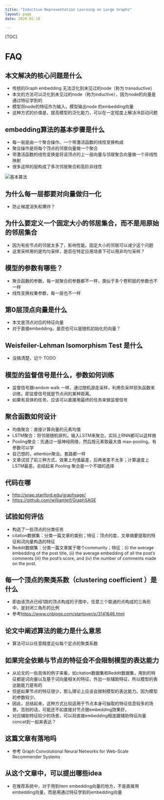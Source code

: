 ```yaml
---
title: "Inductive Representation Learning on Large Graphs"
layout: page
date: 2020-02-10

---
```


[TOC]

# FAQ

## 本文解决的核心问题是什么
- 传统的Graph embedding 无法泛化到未见过的node（称为 transductive）
- 本文的方法可以泛化到未见过的node（称为inductive），因为node的向量是通过特征学到的
- 模型将node的特征作为输入，模型输出node 的embedding向量
- 这种方式的价值是，提高模型的泛化能力，可以在一定程度上解决冷启动问题


## embedding算法的基本步骤是什么
- 每一层是由一个聚合操作、一个带激活函数的线性变换构成
- 聚合操作是将每个顶点的邻居向量做一个聚合
- 带激活函数的线性变换是将该顶点的上一层向量与邻居聚合向量做一个非线性映射
- 很多这样的层构成了多次邻居聚合和高阶非线性

![基本算法](/wiki/static/images/graphsage-01.png)

## 为什么每一层都要对向量做归一化
- 防止梯度消失和爆炸？

## 为什么要定义一个固定大小的邻居集合，而不是用原始的邻居集合
- 因为有些节点的邻居太多了，影响性能。固定大小的邻居可以减少这个问题
- 这里采样用的是均匀采样，是否在特定应用场景下可以用非均匀采样？

## 模型的参数有哪些？
- 聚合函数的参数，每一层聚合的参数都不一样，类似于多个卷积层的参数也不一样
- 线性变换权重参数，每一层也不一样

## 第0层顶点向量是什么
- 本文是顶点对应的特征向量
- 对于直接embedding，是否也可以是随机初始化的向量？

## Weisfeiler-Lehman Isomorphism Test 是什么
- 没搞清楚，记个 TODO

## 模型的监督信号是什么，参数如何训练
- 监督信号跟random walk 一样，通过随机游走采样，利用负采样损失函数来训练。即监督信号就是节点间的某种距离。
- 如果有具体的任务，应该可以直接用最终的任务来做监督信号

## 聚合函数如何设计
- 均值聚合：直接计算向量的元素均值
- LSTM聚合：将邻居随机排列，输入LSTM来聚合。实际上RNN都可以这样做
- Pooling聚合：先通过一层神经网络，然后按元素取最大值 max-pooling。有参数可以学
- 自己想的，attention聚合。套路都一样
- 文章试验了前三种方式，效果上均值最差，后两者差不太多；计算速度上LSTM最差。总结起来 Pooling 聚合是一个不错的选择

## 代码在哪
- <http://snap.stanford.edu/graphsage/>
- <https://github.com/williamleif/GraphSAGE>

## 试验如何评估
- 构造了一些顶点的分类任务
- citation数据集：分类一篇文章的类别；特征：顶点的度，文章摘要提取的特征和词向量构造的特征
- Reddit数据集：分类一篇文章属于哪个community；特征：(i) the average embedding of the post title, (ii) the average embedding of all the post’s comments (iii) the post’s score, and (iv) the number of comments made on the post.


## 每一个顶点的聚类系数（clustering coefficient ）是什么
- 即由该顶点已经1跳的顶点构成的子图中，任意三个联通的点构成的三角形中，是封闭三角形的比例
- 参考<https://www.cnblogs.com/startover/p/3141646.html>

## 论文中阐述算法的能力是什么意思
- 算法可以以任意精度近似每个定点的聚类系数

## 如果完全依赖与节点的特征会不会限制模型的表达能力
- 从论文的一些具体的例子来看，如citation数据集和Reddit数据集，用到的特征都是词向量以及基于词向量相关的特征，外加一些辅助特征，所以模型的表达能能力是有的
- 但是如果节点的特征很少，那么理论上应该会限制模型的表达能力。因为模型的参数较少。
- 因此，总结起来，这种方式比较适用于节点本身可抽取的特征信息较多的场景。否则的话，可能还不如直接对节点做embedding效果好。
- 对应辅助特征较少的场景，可以将直接embedding相连跟辅助特征向量concat到一起来表达？

## 这篇文章有落地吗
- 参考 Graph Convolutional Neural Networks for Web-Scale Recommender Systems

## 从这个文章中，可以提出哪些idea
- 在推荐系统中，对于用到item embedding向量的地方，不是直接用embedding向量，而是用通过特征学到的embedding向量

